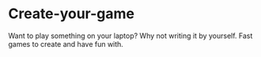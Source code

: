 # Create-your-game
Want to play something on your laptop? Why not writing it by yourself. Fast games to create and have fun with.
